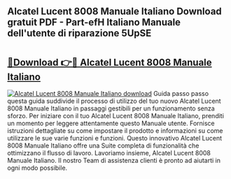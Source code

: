 ## Alcatel Lucent 8008 Manuale Italiano Download gratuit PDF - Part-efH Italiano Manuale dell'utente di riparazione 5UpSE

# <h2><a href="http://df9e29.blite.top/?on=Alcatel+Lucent+8008+Manuale+Italiano">🔗Download 👉🔴 Alcatel Lucent 8008 Manuale Italiano</a></h2>

[![Alcatel Lucent 8008 Manuale Italiano download](https://i.imgur.com/lujVjoI.png)](http://df9e29.blite.top/?on=Alcatel+Lucent+8008+Manuale+Italiano)
Guida passo passo questa guida suddivide il processo di utilizzo del tuo nuovo Alcatel Lucent 8008 Manuale Italiano in passaggi gestibili per un funzionamento senza sforzo. Per iniziare con il tuo Alcatel Lucent 8008 Manuale Italiano, prenditi un momento per leggere attentamente questo Manuale utente. Fornisce istruzioni dettagliate su come impostare il prodotto e informazioni su come utilizzare le sue varie funzioni e funzioni. Questo innovativo Alcatel Lucent 8008 Manuale Italiano offre una Suite completa di funzionalità che ottimizzano il flusso di lavoro. Lavoriamo insieme, Alcatel Lucent 8008 Manuale Italiano. Il nostro Team di assistenza clienti è pronto ad aiutarti in ogni modo possibile.
